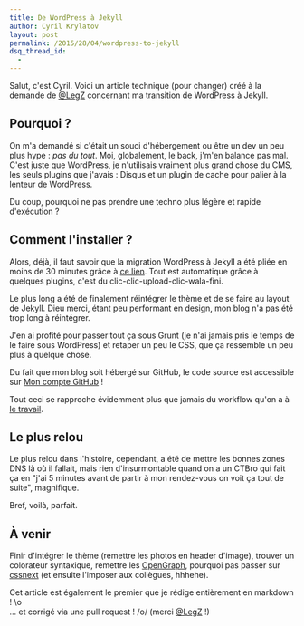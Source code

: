 ```yaml
---
title: De WordPress à Jekyll
author: Cyril Krylatov
layout: post
permalink: /2015/28/04/wordpress-to-jekyll
dsq_thread_id:
  - 
---
```


Salut, c'est Cyril. Voici un article technique (pour changer) créé à la demande de [@LegZ](https://twitter.com/LegZ/status/589863615597039616) concernant ma transition de WordPress à Jekyll.

<!--more-->

## Pourquoi ?

On m'a demandé si c'était un souci d'hébergement ou être un dev un peu plus hype : *pas du tout*. Moi, globalement, le back, j'm'en balance pas mal.
C'est juste que WordPress, je n'utilisais vraiment plus grand chose du CMS, les seuls plugins que j'avais : Disqus et un plugin de cache pour palier à la lenteur de WordPress.

Du coup, pourquoi ne pas prendre une techno plus légère et rapide d'exécution ?

## Comment l'installer ?

Alors, déjà, il faut savoir que la migration WordPress à Jekyll a été pliée en moins de 30 minutes grâce à [ce lien](http://www.girliemac.com/blog/2013/12/27/wordpress-to-jekyll/). Tout est automatique grâce à quelques plugins, c'est du clic-clic-upload-clic-wala-fini.

Le plus long a été de finalement réintégrer le thème et de se faire au layout de Jekyll. Dieu merci, étant peu performant en design, mon blog n'a pas été trop long à réintégrer.

J'en ai profité pour passer tout ça sous Grunt (je n'ai jamais pris le temps de le faire sous WordPress) et retaper un peu le CSS, que ça ressemble un peu plus à quelque chose.

Du fait que mon blog soit hébergé sur GitHub, le code source est accessible sur [Mon compte GitHub](https://github.com/DaPo/blog.cyrilou.me) !

Tout ceci se rapproche évidemment plus que jamais du workflow qu'on a à [le travail](http://www.ouichelorraine.com/).

## Le plus relou

Le plus relou dans l'histoire, cependant, a été de mettre les bonnes zones DNS là où il fallait, mais rien d'insurmontable quand on a un CTBro qui fait ça en "j'ai 5 minutes avant de partir à mon rendez-vous on voit ça tout de suite", magnifique.

Bref, voilà, parfait.

## À venir

Finir d'intégrer le thème (remettre les photos en header d'image), trouver un colorateur syntaxique, remettre les [OpenGraph](http://ogp.me/),  pourquoi pas passer sur [cssnext](https://cssnext.github.io/) (et ensuite l'imposer aux collègues, hhhehe).

Cet article est également le premier que je rédige entièrement en markdown ! \o\
... et corrigé via une pull request ! /o/ (merci [@LegZ](https://github.com/DaPo/blog.cyrilou.me/pull/2) !)
